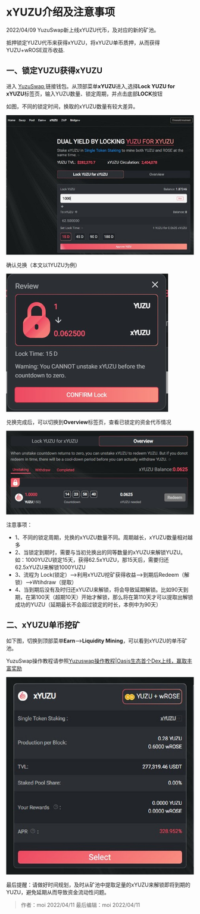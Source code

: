 # xYUZU介绍及注意事项

2022/04/09 YuzuSwap新上线xYUZU代币，及对应的新的矿池。

抵押锁定YUZU代币来获得xYUZU，将xYUZU单币质押，从而获得YUZU+wROSE双币收益.

## 一、锁定YUZU获得xYUZU

进入 [YuzuSwap](https://app.yuzu-swap.com/),链接钱包。从顶部菜单**xYUZU**进入,选择**Lock YUZU for xYUZU**标签页，输入YUZU数量、锁定周期，并点击底部**LOCK**按钮

如图，不同的锁定时间，换取的xYUZU数量有较大差异。

![](xYUZU_1.jpg)

确认兑换（本文以1YUZU为例）

![](xYUZU_2.jpg)

兑换完成后，可以切换到**Overview**标签页，查看已锁定的资金代币情况

![](xYUZU_5.jpg)

注意事项：

- 1、不同的锁定周期，兑换的xYUZU数量不同。周期越长，xYUZU数量相对越多
- 2、当锁定到期时，需要与当初兑换出的同等数量的xYUZU来解锁YUZU。如：1000YUZU锁定15天，获得62.5xYUZU，那15天后，需要归还62.5xYUZU来解锁1000YUZU
- 3、流程为 Lock(锁定）-->利用xYUZU挖矿获得收益-->到期后Redeem（解锁）-->Wtihdraw（提取）
- 4、当到期后没有及时归还xYUZU来解锁，将会导致延期解锁。比如90天到期，在第100天（超期10天）开始才解锁，那么将在第110天才可以提取出解锁成功的YUZU（延期最长不会超过锁定的时长，本例中为90天）

## 二、xYUZU单币挖矿

如下图，切换到顶部菜单**Earn**-->**Liquidity Mining**，可以看到xYUZU的单币矿池。

YuzuSwap操作教程请参照[Yuzuswap操作教程|Oasis生态首个Dex上线，赢取丰富奖励
](https://medium.com/@OasisNetworkCN/yuzuswap%E6%93%8D%E4%BD%9C%E6%95%99%E7%A8%8B-oasis%E7%94%9F%E6%80%81%E9%A6%96%E4%B8%AAdex%E4%B8%8A%E7%BA%BF-%E8%B5%A2%E5%8F%96%E4%B8%B0%E5%AF%8C%E5%A5%96%E5%8A%B1-9cb5fbbfe112)


![](xYUZU_4.jpg)

最后提醒：请做好时间规划，及时从矿池中提取足量的xYUZU来解锁即将到期的YUZU，避免延期从而导致资金流动性问题。

> 作者：moi 2022/04/11 最后编辑：moi 2022/04/11